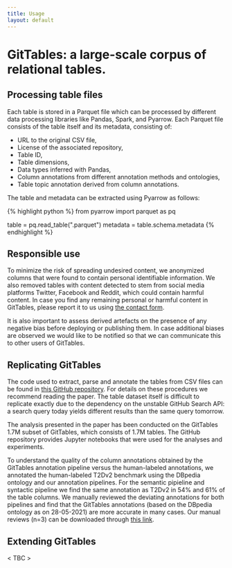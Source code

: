 ```yaml
---
title: Usage
layout: default
---
```


# GitTables: a large-scale corpus of relational tables.

<!-- On this page:
- [Processing table files](#processing-table-files)
- [Responsible use](#responsible-use)
- [Replicating GitTables](#replicating-gittables)
- [Extending GitTables](#extending-gittables) -->


## **Processing table files**

Each table is stored in a Parquet file which can be processed by different data processing libraries like Pandas, Spark, and Pyarrow. Each Parquet file consists of the table itself and its metadata, consisting of:
- URL to the original CSV file,
- License of the associated repository,
- Table ID,
- Table dimensions,
- Data types inferred with Pandas,
- Column annotations from different annotation methods and ontologies,
- Table topic annotation derived from column annotations.

The table and metadata can be extracted using Pyarrow as follows:

{% highlight python %}
from pyarrow import parquet as pq

table = pq.read_table("<filename>.parquet")
metadata = table.schema.metadata
{% endhighlight %}


## **Responsible use**

To minimize the risk of spreading undesired content, we anonymized columns that were found to contain personal identifiable information. We also removed tables with content detected to stem from social media platforms Twitter, Facebook and Reddit, which could contain harmful content. In case you find any remaining personal or harmful content in GitTables, please report it to us using [the contact form](/#contact).

It is also important to assess derived artefacts on the presence of any negative bias before deploying or publishing them. In case additional biases are observed we would like to be notified so that we can communicate this to other users of GitTables.


## **Replicating GitTables**

The code used to extract, parse and annotate the tables from CSV files can be found in [this GitHub repository](https://github.com/madelonhulsebos/gittables). For details on these procedures we recommend reading the paper. The table dataset itself is difficult to replicate exactly due to the dependency on the unstable GitHub Search API: a search query today yields different results than the same query tomorrow.

The analysis presented in the paper has been conducted on the GitTables 1.7M subset of GitTables, which consists of 1.7M tables. The GitHub repository provides Jupyter notebooks that were used for the analyses and experiments. 

To understand the quality of the column annotations obtained by the GitTables annotation pipeline versus the human-labeled annotations, we annotated the human-labeled T2Dv2 benchmark using the DBpedia ontology and our annotation pipelines. For the semantic pipieline and syntactic pipeline we find the same annotation as T2Dv2 in 54% and 61% of the table columns. We manually reviewed the deviating annotations for both pipelines and find that the GitTables annotations (based on the DBpedia ontology as on 28-05-2021) are more accurate in many cases. Our manual reviews (n=3) can be downloaded through [this link](downloads/GitTables_T2Dv2_incorrect_annotation_review.xlsx).


## **Extending GitTables**

< TBC >

